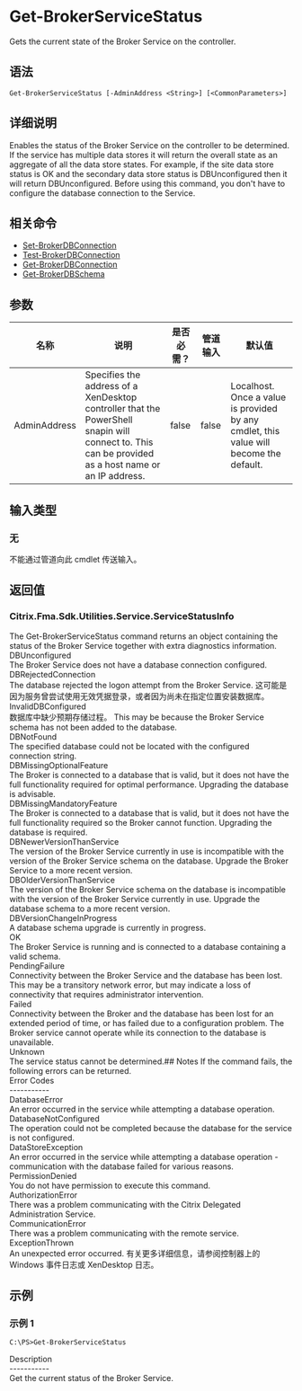 # Get-BrokerServiceStatus

Gets the current state of the Broker Service on the controller.

## 语法

    Get-BrokerServiceStatus [-AdminAddress <String>] [<CommonParameters>]
    

## 详细说明

Enables the status of the Broker Service on the controller to be determined. If the service has multiple data stores it will return the overall state as an aggregate of all the data store states. For example, if the site data store status is OK and the secondary data store status is DBUnconfigured then it will return DBUnconfigured. Before using this command, you don't have to configure the database connection to the Service.

## 相关命令

- [Set-BrokerDBConnection](Set-BrokerDBConnection.html)
- [Test-BrokerDBConnection](Test-BrokerDBConnection.html)
- [Get-BrokerDBConnection](Get-BrokerDBConnection.html)
- [Get-BrokerDBSchema](Get-BrokerDBSchema.html)

## 参数

| 名称           | 说明                                                                                                                                                 | 是否必需？ | 管道输入  | 默认值                                                                                    |
| ------------ | -------------------------------------------------------------------------------------------------------------------------------------------------- | ----- | ----- | -------------------------------------------------------------------------------------- |
| AdminAddress | Specifies the address of a XenDesktop controller that the PowerShell snapin will connect to. This can be provided as a host name or an IP address. | false | false | Localhost. Once a value is provided by any cmdlet, this value will become the default. |

## 输入类型

### 无

不能通过管道向此 cmdlet 传送输入。

## 返回值

### Citrix.Fma.Sdk.Utilities.Service.ServiceStatusInfo

The Get-BrokerServiceStatus command returns an object containing the status of the Broker Service together with extra diagnostics information.  
DBUnconfigured  
The Broker Service does not have a database connection configured.  
DBRejectedConnection  
The database rejected the logon attempt from the Broker Service. 这可能是因为服务曾尝试使用无效凭据登录，或者因为尚未在指定位置安装数据库。  
InvalidDBConfigured  
数据库中缺少预期存储过程。 This may be because the Broker Service schema has not been added to the database.  
DBNotFound  
The specified database could not be located with the configured connection string.  
DBMissingOptionalFeature  
The Broker is connected to a database that is valid, but it does not have the full functionality required for optimal performance. Upgrading the database is advisable.  
DBMissingMandatoryFeature  
The Broker is connected to a database that is valid, but it does not have the full functionality required so the Broker cannot function. Upgrading the database is required.  
DBNewerVersionThanService  
The version of the Broker Service currently in use is incompatible with the version of the Broker Service schema on the database. Upgrade the Broker Service to a more recent version.  
DBOlderVersionThanService  
The version of the Broker Service schema on the database is incompatible with the version of the Broker Service currently in use. Upgrade the database schema to a more recent version.  
DBVersionChangeInProgress  
A database schema upgrade is currently in progress.  
OK  
The Broker Service is running and is connected to a database containing a valid schema.  
PendingFailure  
Connectivity between the Broker Service and the database has been lost. This may be a transitory network error, but may indicate a loss of connectivity that requires administrator intervention.  
Failed  
Connectivity between the Broker and the database has been lost for an extended period of time, or has failed due to a configuration problem. The Broker service cannot operate while its connection to the database is unavailable.  
Unknown  
The service status cannot be determined.## Notes If the command fails, the following errors can be returned.  
Error Codes  
\---\---\-----  
DatabaseError  
An error occurred in the service while attempting a database operation.  
DatabaseNotConfigured  
The operation could not be completed because the database for the service is not configured.  
DataStoreException  
An error occurred in the service while attempting a database operation - communication with the database failed for various reasons.  
PermissionDenied  
You do not have permission to execute this command.  
AuthorizationError  
There was a problem communicating with the Citrix Delegated Administration Service.  
CommunicationError  
There was a problem communicating with the remote service.  
ExceptionThrown  
An unexpected error occurred. 有关更多详细信息，请参阅控制器上的 Windows 事件日志或 XenDesktop 日志。

## 示例

### 示例 1

    C:\PS>Get-BrokerServiceStatus
    

Description  
\---\---\-----  
Get the current status of the Broker Service.